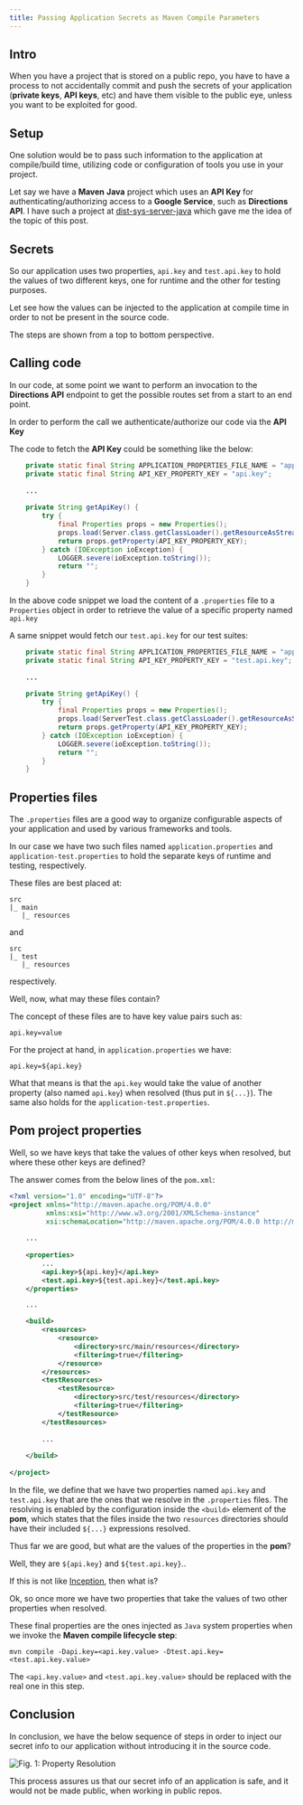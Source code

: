 ```yaml
---
title: Passing Application Secrets as Maven Compile Parameters
---
```


## Intro

When you have a project that is stored on a public repo, you have to have a process to 
not accidentally commit and push the secrets of your application (**private keys**, **API keys**, etc)
and have them visible to the public eye, unless you want to be exploited for good.

## Setup

One solution would be to pass such information to the application at compile/build time, 
utilizing code or configuration of tools you use in your project.

Let say we have a **Maven** **Java** project which uses an **API Key** for 
authenticating/authorizing access to a **Google Service**, such as **Directions API**. 
I have such a project at [dist-sys-server-java](https://github.com/steve-papadogiannis/dist-sys-server-java)
which gave me the idea of the topic of this post.

## Secrets

So our application uses two properties, `api.key` and `test.api.key` to hold the values of 
two different keys, one for runtime and the other for testing purposes.

Let see how the values can be injected to the application at compile time in order to 
not be present in the source code.

The steps are shown from a top to bottom perspective.

## Calling code

In our code, at some point we want to perform an invocation to the **Directions API**
endpoint to get the possible routes set from a start to an end point.

In order to perform the call we authenticate/authorize our code via the **API Key**

The code to fetch the **API Key** could be something like the below:

```java
    private static final String APPLICATION_PROPERTIES_FILE_NAME = "application.properties";
    private static final String API_KEY_PROPERTY_KEY = "api.key";
    
    ...
    
    private String getApiKey() {
        try {
            final Properties props = new Properties();
            props.load(Server.class.getClassLoader().getResourceAsStream(APPLICATION_PROPERTIES_FILE_NAME));
            return props.getProperty(API_KEY_PROPERTY_KEY);
        } catch (IOException ioException) {
            LOGGER.severe(ioException.toString());
            return "";
        }
    }
```

In the above code snippet we load the content of a `.properties` file
to a `Properties` object in order to retrieve the value of a specific
property named `api.key`

A same snippet would fetch our `test.api.key` for our test suites:

```java
    private static final String APPLICATION_PROPERTIES_FILE_NAME = "application-test.properties";
    private static final String API_KEY_PROPERTY_KEY = "test.api.key";
    
    ...

    private String getApiKey() {
        try {
            final Properties props = new Properties();
            props.load(ServerTest.class.getClassLoader().getResourceAsStream(APPLICATION_PROPERTIES_FILE_NAME));
            return props.getProperty(API_KEY_PROPERTY_KEY);
        } catch (IOException ioException) {
            LOGGER.severe(ioException.toString());
            return "";
        }
    }
```

## Properties files

The `.properties` files are a good way to organize configurable aspects of your application
and used by various frameworks and tools.

In our case we have two such files named `application.properties` and `application-test.properties`
to hold the separate keys of runtime and testing, respectively.

These files are best placed at:

```
src
|_ main
   |_ resources
```

and

```
src
|_ test
   |_ resources
```

respectively.

Well, now, what may these files contain? 

The concept of these files are to have key value pairs such as:
```properties
api.key=value
```

For the project at hand, in `application.properties` we have:

```properties
api.key=${api.key}
```

What that means is that the `api.key` would take the value of another property (also named `api.key`)
when resolved (thus put in `${...}`). The same also holds for the `application-test.properties`.

## Pom project properties

Well, so we have keys that take the values of other keys when resolved, but where these other keys are 
defined?

The answer comes from the below lines of the `pom.xml`:

````xml
<?xml version="1.0" encoding="UTF-8"?>
<project xmlns="http://maven.apache.org/POM/4.0.0"
         xmlns:xsi="http://www.w3.org/2001/XMLSchema-instance"
         xsi:schemaLocation="http://maven.apache.org/POM/4.0.0 http://maven.apache.org/xsd/maven-4.0.0.xsd">
    
    ...    
    
    <properties>
        ...
        <api.key>${api.key}</api.key>
        <test.api.key>${test.api.key}</test.api.key>
    </properties>

    ...

    <build>
        <resources>
            <resource>
                <directory>src/main/resources</directory>
                <filtering>true</filtering>
            </resource>
        </resources>
        <testResources>
            <testResource>
                <directory>src/test/resources</directory>
                <filtering>true</filtering>
            </testResource>
        </testResources>
    
        ...
    
    </build>
    
</project>
````

In the file, we define that we have two properties named `api.key` and `test.api.key` that are
the ones that we resolve in the `.properties` files. The resolving is enabled by the 
configuration inside the `<build>` element of the **pom**, which states that the files inside the
two `resources` directories should have their included `${...}` expressions resolved.

Thus far we are good, but what are the values of the properties in the **pom**?

Well, they are `${api.key}` and `${test.api.key}`..

If this is not like [Inception](https://www.imdb.com/title/tt1375666/), then what is?

Ok, so once more we have two properties that take the values of two other properties when resolved.

These final properties are the ones injected as `Java` system properties when we invoke the 
**Maven compile lifecycle step**:

```
mvn compile -Dapi.key=<api.key.value> -Dtest.api.key=<test.api.key.value>
```

The `<api.key.value>` and `<test.api.key.value>` should be replaced with the real one in this step.

## Conclusion

In conclusion, we have the below sequence of steps in order to inject our secret info to our application
without introducing it in the source code.

![Fig. 1: Property Resolution](../images/property_resolution_maven.svg)

This process assures us that our secret info of an application is safe,
and it would not be made public, when working in public repos.

